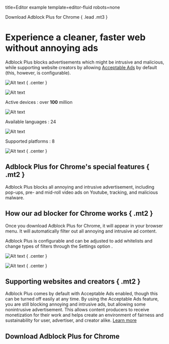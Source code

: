 title=Editor example
template=editor-fluid
robots=none

<? include editor/space-2 ?>
<? include editor/container-start ?>
<? include editor/columns-start ?>

Download Adblock Plus for Chrome
{ .lead .mt3 }

# Experience a cleaner, faster web without annoying ads

Adblock Plus blocks advertisements which might be intrusive and malicious, while supporting website creators by allowing [Acceptable Ads](acceptable-ads) by default (this, however, is configurable).

<? include editor/download-button ?>

<? include editor/column ?>

![Alt text](//placehold.co/480x540)
{ .center }

<? include editor/columns-end ?>
<? include editor/container-end ?>
<? include editor/space-1 ?>

<? include editor/background-dark-grey-start ?>
<? include editor/container-start ?>
<? include editor/space-2 ?>
<? include editor/columns-start ?>
<? include editor/align-center-start ?>

![Alt text](//placehold.co/40x40)

Active devices
:   over **100** million

<? include editor/align-end ?>
<? include editor/column ?>
<? include editor/align-center-start ?>

![Alt text](//placehold.co/40x40)

Available languages
:   24

<? include editor/align-end ?>
<? include editor/column ?>
<? include editor/align-center-start ?>

![Alt text](//placehold.co/40x40)

Supported platforms
:   8

<? include editor/align-end ?>
<? include editor/columns-end ?>
<? include editor/container-end ?>
<? include editor/space-1 ?>
<? include editor/background-end ?>
<? include editor/space-3 ?>

<? include editor/container-start ?>
<? include editor/columns-start ?>

![Alt text](//placehold.co/380x320)
{ .center }

<? include editor/column ?>

## Adblock Plus for Chrome's special features { .mt2 }

Adblock Plus blocks all annoying and intrusive advertisement, including pop-ups, pre- and mid-roll video ads on Youtube, tracking, and malicious malware.

<? include editor/columns-end ?>
<? include editor/space-3 ?>

<? include editor/columns-start ?>

## How our ad blocker for Chrome works { .mt2 }

Once you download Adblock Plus for Chrome, it will appear in your browser menu. It will automatically filter out all annoying and intrusive ad content.

Adblock Plus is configurable and can be adjusted to add whitelists and change types of filters through the Settings option .

<? include editor/column ?>

![Alt text](//placehold.co/380x320)
{ .center }

<? include editor/columns-end ?>
<? include editor/space-3 ?>
<? include editor/columns-start ?>

![Alt text](//placehold.co/380x320)
{ .center }

<? include editor/column ?>

## Supporting websites and creators { .mt2 }

Adblock Plus comes by default with Acceptable Ads enabled, though this can be turned off easily at any time. By using the Acceptable Ads feature, you are still blocking annoying and intrusive ads, but allowing some nonintrusive advertisement. This allows content producers to receive monetization for their work and helps create an environment of fairness and sustainability for user, advertiser, and creator alike. [Learn more](acceptable-ads)

<? include editor/columns-end ?>
<? include editor/space-4 ?>
<? include editor/align-center-start ?>

## Download Adblock Plus for Chrome

<? include editor/download-button ?>

<? include editor/align-end ?>
<? include editor/container-end ?>
<? include editor/space-4 ?>